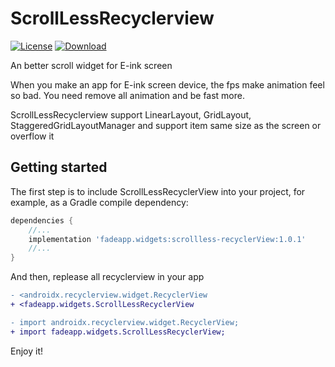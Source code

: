 # ScrollLessRecyclerview
[![License](https://img.shields.io/badge/license-Apache%202-green.svg)](https://www.apache.org/licenses/LICENSE-2.0)
[![Download](https://api.bintray.com/packages/modificator/FadeApp/scrollless-recyclerView/images/download.svg) ](https://bintray.com/modificator/FadeApp/scrollless-recyclerView/_latestVersion)

An better scroll widget for E-ink screen

When you make an app for E-ink screen device, the fps make animation feel so bad. You need remove all animation and be fast more.



ScrollLessRecyclerview support LinearLayout, GridLayout, StaggeredGridLayoutManager and support item  same size as the screen or overflow it

## Getting started

The first step is to include ScrollLessRecyclerView into your project, for example, as a Gradle compile dependency:
```groovy
dependencies {
    //...
    implementation 'fadeapp.widgets:scrollless-recyclerView:1.0.1'
    //...
}
```

And then, replease all recyclerview in your app

```diff
- <androidx.recyclerview.widget.RecyclerView
+ <fadeapp.widgets.ScrollLessRecyclerView

- import androidx.recyclerview.widget.RecyclerView;
+ import fadeapp.widgets.ScrollLessRecyclerView;
```



Enjoy it!
